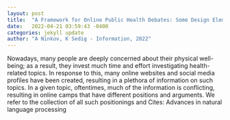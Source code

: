 ```yaml
---
layout: post
title:  "A Framework for Online Public Health Debates: Some Design Elements for Visual Analytics Systems"
date:   2022-04-21 03:59:43 -0400
categories: jekyll update
author: "A Ninkov, K Sedig - Information, 2022"
---
```

Nowadays, many people are deeply concerned about their physical well-being; as a result, they invest much time and effort investigating health-related topics. In response to this, many online websites and social media profiles have been created, resulting in a plethora of information on such topics. In a given topic, oftentimes, much of the information is conflicting, resulting in online camps that have different positions and arguments. We refer to the collection of all such positionings and Cites: Advances in natural language processing